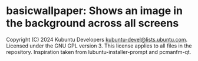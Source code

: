 # basicwallpaper: Shows an image in the background across all screens

Copyright (C) 2024 Kubuntu Developers <kubuntu-devel@lists.ubuntu.com>. Licensed under the GNU GPL version 3. This license applies to all files in the repository. Inspiration taken from lubuntu-installer-prompt and pcmanfm-qt.
